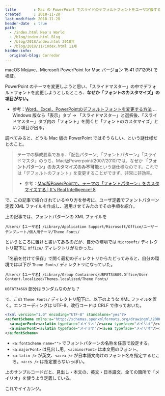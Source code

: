 ```yaml
---
title        : Mac の PowerPoint でスライドのデフォルトフォントをユーザ定義する方法
created      : 2018-11-28
last-modified: 2018-11-28
header-date  : true
path:
  - /index.html Neo's World
  - /blog/index.html Blog
  - /blog/2018/index.html 2018年
  - /blog/2018/11/index.html 11月
hidden-info:
  original-blog: Corredor
---
```


macOS Mojave、Microsoft PowerPoint for Mac バージョン 15.41 (171205) で検証。

PowerPoint のテーマを変更しようと思い、「スライドマスター」の中でデフォルトフォントを変更しようとしたところ、**なぜか「フォントのカスタマイズ」の項目がない。**

- 参考：[Word、Excel、PowerPointのデフォルトフォントを変更する方法](https://tonari-it.com/office-default-font/#toc4) … Windows 版なら「表示」タブ → 「スライドマスター」と選択後、「スライドマスター」タブ内の「フォント」を開くと「フォントのカスタマイズ」という項目が出る。

調べてみると、どうも Mac 版の PowerPoint ではそうらしい、という謎仕様だとのこと。

> テーマの構成要素である、「配色パターン」「フォントパターン」「スライドマスタ」のうち、Mac版Powerpoint(2007/2010)では、なぜか **「フォントパターン」のカスタマイズのみ不可能**という謎仕様なのです。これでは「デフォルトのフォント」を変更することができず、非常に非効率。
> 
> - 参考：[Mac版PowerPointで、テーマの「フォントパターン」をカスタマイズする | It's Real Intelligence! 8](http://irritantis.info/2013/08/font_pattern_for_mac_powerpoint_theme/)

で、この記事で紹介されているやり方を参考に、ユーザ定義でフォントパターン定義 XML ファイルを作成し、適用させてみたのでその手順を紹介。

上の記事では、フォントパターンの XML ファイルを

```
/Users/【ユーザ名】/Library/Application Support/Microsoft/Office/ユーザー テンプレート/個人用テーマ/Theme Fonts/
```

というところに置けと書いてあるのだが、自分の環境では `Microsoft/` ディレクトリ配下に `Office/` ディレクトリがなかった。

「名前を付けて保存」で開く最初のディレクトリからたどってみると、自分の環境では以下が `Theme Fonts/` ディレクトリになっていた。

```
/Users/【ユーザ名】/Library/Group Containers/UBF8T346G9.Office/User Content.localized/Themes.localized/Theme Fonts/
```

`UBF8T346G9` 部分はランダムなのかも？

で、この `Theme Fonts/` ディレクトリ配下に、以下のような XML ファイルを置く。エンコーディングは UTF-8、改行コードは CRLF で作っておいた。

```xml
<?xml version="1.0" encoding="UTF-8" standalone="yes"?>
<a:fontScheme xmlns:a="http://schemas.openxmlformats.org/drawingml/2006/main" name="メイリオ">
  <a:majorFont><a:latin typeface="メイリオ"/><a:ea typeface="メイリオ"/><a:cs typeface=""/></a:majorFont>
  <a:minorFont><a:latin typeface="メイリオ"/><a:ea typeface="メイリオ"/><a:cs typeface=""/></a:minorFont>
</a:fontScheme>
```

- `<a:fontScheme name="">` でフォントパターンの名称を任意で設定する。
- `<a:majorFont>` は見出し用。`<a:minorFont>` は本文用のフォント。
- `<a:latin />` が英文、`<a:ea />` が日本語文向けのフォント名を指定するところ。`<a:cs />` は指定要らないっぽい。

上のサンプルコードだと、見出し・本文の、英文・日本語文、全ての箇所で「メイリオ」を使うよう定義している。

これでイイカンジ。
